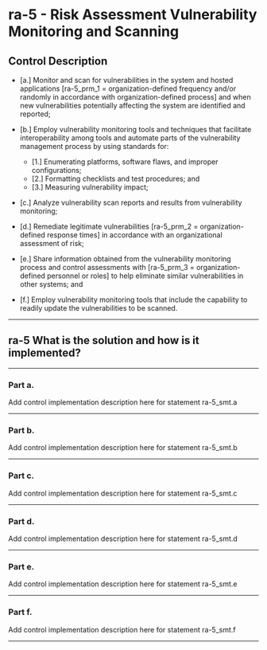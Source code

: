 # ra-5 - Risk Assessment Vulnerability Monitoring and Scanning

## Control Description

- \[a.\] Monitor and scan for vulnerabilities in the system and hosted applications \[ra-5_prm_1 = organization-defined frequency and/or randomly in accordance with organization-defined process\] and when new vulnerabilities potentially affecting the system are identified and reported;

- \[b.\] Employ vulnerability monitoring tools and techniques that facilitate interoperability among tools and automate parts of the vulnerability management process by using standards for:

  - \[1.\] Enumerating platforms, software flaws, and improper configurations;
  - \[2.\] Formatting checklists and test procedures; and
  - \[3.\] Measuring vulnerability impact;

- \[c.\] Analyze vulnerability scan reports and results from vulnerability monitoring;

- \[d.\] Remediate legitimate vulnerabilities \[ra-5_prm_2 = organization-defined response times\] in accordance with an organizational assessment of risk;

- \[e.\] Share information obtained from the vulnerability monitoring process and control assessments with \[ra-5_prm_3 = organization-defined personnel or roles\] to help eliminate similar vulnerabilities in other systems; and

- \[f.\] Employ vulnerability monitoring tools that include the capability to readily update the vulnerabilities to be scanned.

______________________________________________________________________

## ra-5 What is the solution and how is it implemented?

______________________________________________________________________

### Part a.

Add control implementation description here for statement ra-5_smt.a

______________________________________________________________________

### Part b.

Add control implementation description here for statement ra-5_smt.b

______________________________________________________________________

### Part c.

Add control implementation description here for statement ra-5_smt.c

______________________________________________________________________

### Part d.

Add control implementation description here for statement ra-5_smt.d

______________________________________________________________________

### Part e.

Add control implementation description here for statement ra-5_smt.e

______________________________________________________________________

### Part f.

Add control implementation description here for statement ra-5_smt.f

______________________________________________________________________
